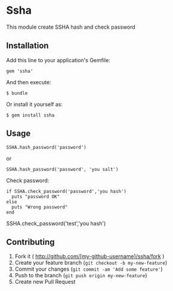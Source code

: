 # Ssha

This module create SSHA hash and check password


## Installation

Add this line to your application's Gemfile:

    gem 'ssha'

And then execute:

    $ bundle

Or install it yourself as:

    $ gem install ssha

## Usage

    SSHA.hash_password('password')

or

    SSHA.hash_password('password', 'you salt')


Check password:

    if SSHA.check_password('password','you hash')
      puts "password OK"
    else
      puts "Wrong password"
    end


SSHA.check_password('test','you hash')




## Contributing

1. Fork it ( http://github.com/[my-github-username]/ssha/fork )
2. Create your feature branch (`git checkout -b my-new-feature`)
3. Commit your changes (`git commit -am 'Add some feature'`)
4. Push to the branch (`git push origin my-new-feature`)
5. Create new Pull Request
